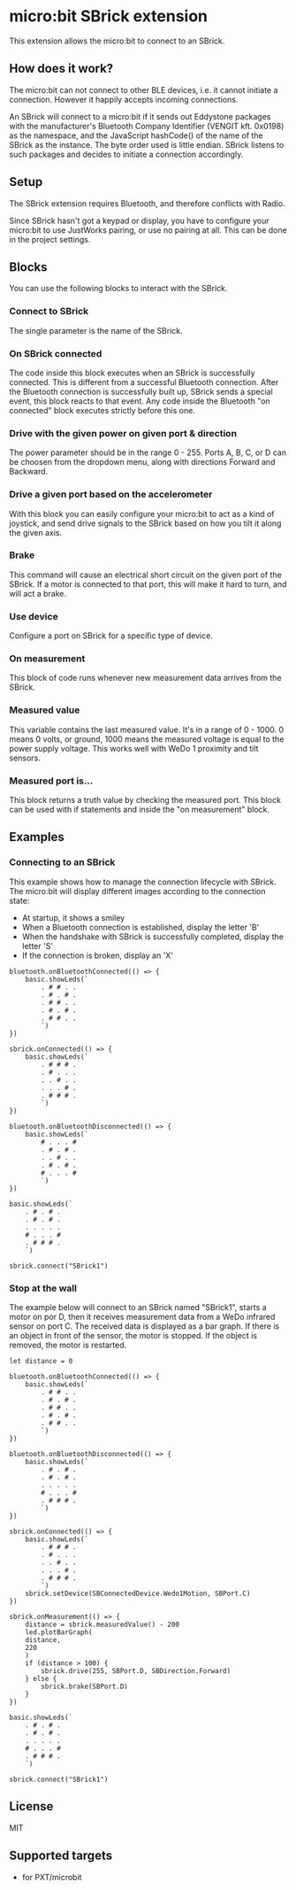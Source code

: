 # micro:bit SBrick extension

This extension allows the micro:bit to connect to an SBrick.

## How does it work?

The micro:bit can not connect to other BLE devices, i.e. it cannot initiate a
connection. However it happily accepts incoming connections.

An SBrick will connect to a micro:bit if it sends out Eddystone packages with 
the manufacturer's Bluetooth Company Identifier (VENGIT kft. 0x0198) as the 
namespace, and the JavaScript hashCode() of the name of the SBrick as the 
instance. The byte order used is little endian. SBrick listens to such packages 
and decides to initiate a connection accordingly.

## Setup

The SBrick extension requires Bluetooth, and therefore conflicts with Radio.

Since SBrick hasn't got a keypad or display, you have to configure your
micro:bit to use JustWorks pairing, or use no pairing at all. This can be done
in the project settings.

## Blocks

You can use the following blocks to interact with the SBrick.

### Connect to SBrick

The single parameter is the name of the SBrick. 

### On SBrick connected

The code inside this block executes when an SBrick is successfully connected.
This is different from a successful Bluetooth connection. After the Bluetooth
connection is successfully built up, SBrick sends a special event, this block
reacts to that event. Any code inside the Bluetooth "on connected" block
executes strictly before this one.

### Drive with the given power on given port & direction

The power parameter should be in the range 0 - 255. Ports A, B, C, or D can be
choosen from the dropdown menu, along with directions Forward and Backward.

### Drive a given port based on the accelerometer

With this block you can easily configure your micro:bit to act as a kind of
joystick, and send drive signals to the SBrick based on how you tilt it along
the given axis.

### Brake

This command will cause an electrical short circuit on the given port of the
SBrick. If a motor is connected to that port, this will make it hard to turn,
and will act a brake.

### Use device

Configure a port on SBrick for a specific type of device.

### On measurement

This block of code runs whenever new measurement data arrives from the SBrick.

### Measured value

This variable contains the last measured value. It's in a range of 0 - 1000.
0 means 0 volts, or ground, 1000 means the measured voltage is equal to the
power supply voltage. This works well with WeDo 1 proximity and tilt sensors.

### Measured port is...

This block returns a truth value by checking the measured port. This block can
be used with if statements and inside the "on measurement" block.

## Examples

### Connecting to an SBrick

This example shows how to manage the connection lifecycle with SBrick. The
micro:bit will display different images according to the connection state:

* At startup, it shows a smiley
* When a Bluetooth connection is established, display the letter 'B'
* When the handshake with SBrick is successfully completed, display the letter 'S'
* If the connection is broken, display an 'X'

```blocks
bluetooth.onBluetoothConnected(() => {
    basic.showLeds(`
        . # # . .
        . # . # .
        . # # . .
        . # . # .
        . # # . .
        `)
})

sbrick.onConnected(() => {
    basic.showLeds(`
        . # # # .
        . # . . .
        . . # . .
        . . . # .
        . # # # .
        `)
})

bluetooth.onBluetoothDisconnected(() => {
    basic.showLeds(`
        # . . . #
        . # . # .
        . . # . .
        . # . # .
        # . . . #
        `)
})

basic.showLeds(`
    . # . # .
    . # . # .
    . . . . .
    # . . . #
    . # # # .
    `)

sbrick.connect("SBrick1")

```

### Stop at the wall

The example below will connect to an SBrick named "SBrick1", starts a motor on 
por D, then it receives measurement data from a WeDo infrared sensor on port C. 
The received data is displayed as a bar graph. If there is an object in front 
of the sensor, the motor is stopped. If the object is removed, the motor is 
restarted.

```blocks
let distance = 0

bluetooth.onBluetoothConnected(() => {
    basic.showLeds(`
        . # # . .
        . # . # .
        . # # . .
        . # . # .
        . # # . .
        `)
})

bluetooth.onBluetoothDisconnected(() => {
    basic.showLeds(`
        . # . # .
        . # . # .
        . . . . .
        # . . . #
        . # # # .
        `)
})

sbrick.onConnected(() => {
    basic.showLeds(`
        . # # # .
        . # . . .
        . . # . .
        . . . # .
        . # # # .
        `)
    sbrick.setDevice(SBConnectedDevice.Wedo1Motion, SBPort.C)
})

sbrick.onMeasurement(() => {
    distance = sbrick.measuredValue() - 200
    led.plotBarGraph(
    distance,
    220
    )
    if (distance > 100) {
        sbrick.drive(255, SBPort.D, SBDirection.Forward)
    } else {
        sbrick.brake(SBPort.D)
    }
})

basic.showLeds(`
    . # . # .
    . # . # .
    . . . . .
    # . . . #
    . # # # .
    `)

sbrick.connect("SBrick1")
```

## License

MIT

## Supported targets

* for PXT/microbit
